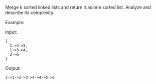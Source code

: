 Merge k sorted linked lists and return it as one sorted list. Analyze and describe its complexity.

Example:

Input:

    [
      1->4->5,
      1->3->4,
      2->6
    ]

Output: 
    
    1->1->2->3->4->4->5->6